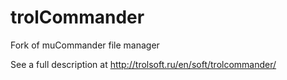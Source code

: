 trolCommander
=============

Fork of muCommander file manager

See a full description at http://trolsoft.ru/en/soft/trolcommander/


